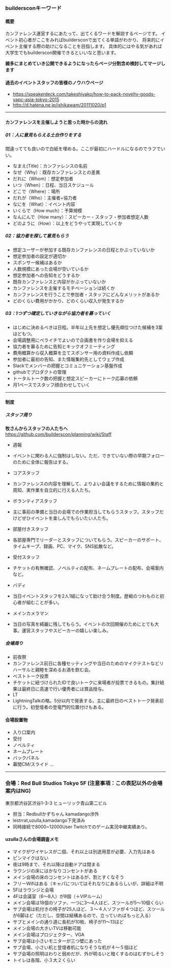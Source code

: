### buildersconキーワード
#### 概要
カンファレンス運営するにあたって、出てくるワードを解説するページです。
イベント初心者がここをみればbuildersconで出てくる単語がわかり、
将来的にイベント主催する際の助けになることを目指します。
具体的にはやる気があれば大学生でもbuilderscon開催できるといいなと思います。

**雑多にまとめていき公開できるようになったらページ分割含め検討してマージします**

#### 過去のイベントスタッフの皆様のノウハウページ
 - https://speakerdeck.com/takeshiyako/how-to-pack-novelty-goods-yapc-asia-tokyo-2015
 - http://d.hatena.ne.jp/ishikawam/20111020/p1

***

#### カンファレンスを主催しようと思った時からの流れ

##### 01：人に意見もらえる土台作りをする
間違ってても良いので白紙を埋める。ここが最初にハードルになるのでラフでいい。

 - なまえ(Title)：カンファレンスの名前
 - なぜ（Why）：既存カンファレンスとの差異
 - だれに（Whom）：想定参加者
 - いつ（When）：日程、当日スケジュール
 - どこで（Where）：場所
 - だれが（Who）：主催者+協力者
 - なにを（What）：イベント内容
 - いくらで（How much）：予算規模
 - なんにんで（How many）：スピーカー・スタッフ・参加者想定人数
 - どのように（How）：以上をどうやって実現していくか

##### 02：協力者を探して意見もらう
 - 想定ユーザーが参加する既存カンファレンスの日程とかぶっていないか
 - 想定参加者の設定が適切か
 - スポンサー候補はあるか
 - 人数規模にあった会場が空いているか
 - 想定参加者への告知をどうするか
 - 既存カンファレンスと内容がかぶっていないか
 - カンファレンスを主催するモチベーションは続くか
 - カンファレンスを行うことで参加者・スタッフにどんなメリットがあるか
 - どのくらい費用がかかり、どのくらい収入が発生するか

##### 03：1つずつ確定していきながら協力者を募っていく
 - はじめに決めるべきは日程。半年以上先を想定し優先順位つけた候補を3案ほどもつ。
 - 会場調整用にペライチでよいので企画書を作り会場を抑える
 - 協力者を募るために告知とキックオフミーティング
 - 費用概算から収入概算を立てスポンサー用の資料作成し依頼
 - 参加者に最初の告知、また情報集約先としてウェブ作成
 - Slackでメンバーの把握とコミュニケーション基盤作成
 - githubでプロダクトの管理
 - トータルトーク数の把握と想定スピーカーにトーク応募の依頼
 - 月1ペースでスタッフ顔合わせしていく



***

#### 制度
##### スタッフ周り
**牧さんからスタッフの人たちへ**
https://github.com/builderscon/planning/wiki/Staff

 - 週報
  - イベントに関わる人に強制はしない。ただ、できていない際の早期フォローのために全体に報告はする。


 - コアスタッフ
  - カンファレンスの内容を理解して、よりよい会議をするために情報の集約と周知、実作業を自立的に行える人たち。
 - ボランティアスタッフ
  - 主に事前の準備と当日の会場での作業担当してもらうスタッフ。スタッフだけどぜひイベントを楽しんでもらいたい人たち。
 
 
 - 部屋付きスタッフ
  - 各部屋専門でリーダーとスタッフについてもらう。スピーカーのサポート、タイムキープ、録画、PC、マイク、SNS拡散など。
 - 受付スタッフ
  - チケットの有無確認、ノベルティの配布、ネームプレートの配布、会場案内など。


 - バディ
  - 当日イベントスタッフを2人1組になって助け合う制度。歴戦のつわものと初心者が組むことが多い。
 - メインカメラマン
  - 当日の写真を綺麗に残してもらう。イベントの次回開催のためにとても大事。運営スタッフやスピーカーの嬉しい楽しみ。

##### 会場周り
 - 前夜祭
  - カンファレンス前日に各種セッティングや当日のためのマイクテストなどリハーサルと親睦を深めるお酒を飲む会。
 - ベストトーク投票
  - チケットに紐づけられたIDで良いトークに来場者が投票できるもの。集計結果は最終日に高速で行い優秀者には賞品授与。
 - LT
  - LightningTalkの略。5分以内で発表する。主に最終日のベストトーク発表前に行う。初登壇者の登竜門的位置付けもある。

#### 会場設置物
 - 入り口案内
 - 受付
 - ノベルティ
 - ネームプレート
 - バックパネル
 - 幕間CM/スライド
...


***

### 会場：Red Bull Studios Tokyo 5F (注意事項：この表記以外の会場案内はNG)
東京都渋谷区渋谷1-3-3 ヒューリック青山第二ビル
 - 担当：Redbullかずちゃん kamadango渉外
 - lestrrat,uzulla,kamadango下見済み
 - 同時接続で8000~12000User Twitchでのゲーム実況中継実績あり。


#### uzullaさんの会場調査メモ
 - マイクがワイヤレスが二個、それ以上は別途用意が必要、入力先はある
 - ピンマイクはない
 - 夜は9時まで、それ以降は自動ドアは閉まる
 - ラウンジの床にはかなりコンセントがある
 - メイン会場の床のコンセントはあるが、割とすくなそう
 - フリーWifiはある（キャパについてはそれなりにあるらしいが、詳細は不明
 - 5Fはラウンジと会場
 - 4Fは会議室（6〜8人）が8個（＋VIPルーム）
 - メイン会場は18個のソファ、一つに3〜4人ほど、スツールが5〜10個くらい
 - サブ会場は机付きの椅子が25人ほど、３〜４人ソファが４つほど、スツールが6脚ほど（ただし、空間は結構あるので、立っていればもっと入る）
 - サブとメインの通り道に長机が10枚、椅子が11〜13ほど
 - メイン会場の大きいTVは移動可能
 - メイン会場はプロジェクター、VGA
 - サブ会場は小さいモニターが三つ壁にあった
 - サブ会場、小さい机と登壇者机になりそうな机が４〜５個ほど
 - サブ会場の照明はわりと弱めだが、外が明るいと暗くするのはむずかしそう
 - トイレは各階、小３大２くらい

